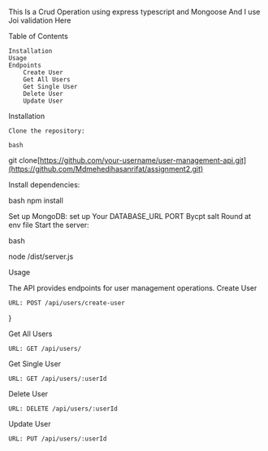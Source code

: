 This Is a Crud Operation using express typescript and Mongoose And I use Joi validation Here

Table of Contents

    Installation
    Usage
    Endpoints
        Create User
        Get All Users
        Get Single User
        Delete User
        Update User
   

Installation

    Clone the repository:

    bash

git clone[https://github.com/your-username/user-management-api.git](https://github.com/Mdmehedihasanrifat/assignment2.git)

Install dependencies:

bash
npm install

Set up MongoDB:
set up Your
DATABASE_URL
PORT
Bycpt salt Round 
at env file
Start the server:

bash

  node /dist/server.js

Usage

The API provides endpoints for user management operations.
Create User

    URL: POST /api/users/create-user

}

Get All Users

    URL: GET /api/users/

Get Single User

    URL: GET /api/users/:userId

Delete User

    URL: DELETE /api/users/:userId

Update User

    URL: PUT /api/users/:userId

   

